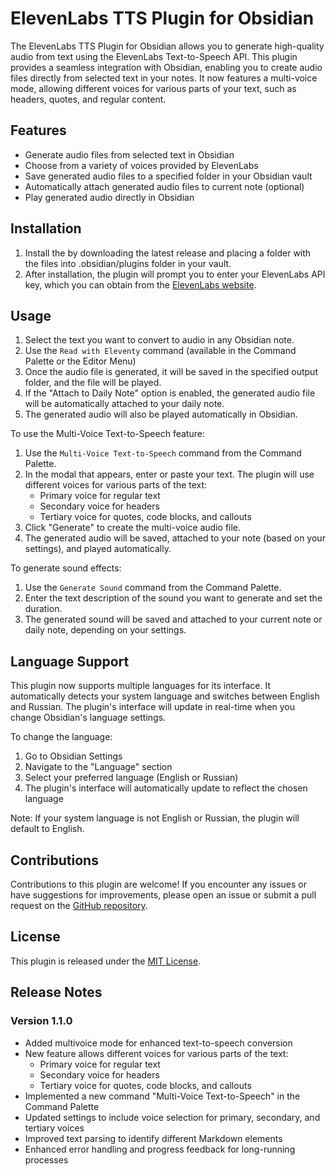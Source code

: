 # ElevenLabs TTS Plugin for Obsidian

The ElevenLabs TTS Plugin for Obsidian allows you to generate high-quality audio from text using the ElevenLabs Text-to-Speech API. This plugin provides a seamless integration with Obsidian, enabling you to create audio files directly from selected text in your notes. It now features a multi-voice mode, allowing different voices for various parts of your text, such as headers, quotes, and regular content.


## Features

- Generate audio files from selected text in Obsidian
- Choose from a variety of voices provided by ElevenLabs
- Save generated audio files to a specified folder in your Obsidian vault
- Automatically attach generated audio files to current note (optional)
- Play generated audio directly in Obsidian

## Installation

1. Install the by downloading the latest release and placing a folder with the files into .obsidian/plugins folder in your vault.
2. After installation, the plugin will prompt you to enter your ElevenLabs API key, which you can obtain from the [ElevenLabs website](https://elevenlabs.io/).


## Usage

1. Select the text you want to convert to audio in any Obsidian note.
2. Use the `Read with Eleventy` command (available in the Command Palette or the Editor Menu)
3. Once the audio file is generated, it will be saved in the specified output folder, and the file will be played.
4. If the "Attach to Daily Note" option is enabled, the generated audio file will be automatically attached to your daily note.
5. The generated audio will also be played automatically in Obsidian.

To use the Multi-Voice Text-to-Speech feature:
1. Use the `Multi-Voice Text-to-Speech` command from the Command Palette.
2. In the modal that appears, enter or paste your text. The plugin will use different voices for various parts of the text:
   - Primary voice for regular text
   - Secondary voice for headers
   - Tertiary voice for quotes, code blocks, and callouts
3. Click "Generate" to create the multi-voice audio file.
4. The generated audio will be saved, attached to your note (based on your settings), and played automatically.

To generate sound effects:
1. Use the `Generate Sound` command from the Command Palette.
2. Enter the text description of the sound you want to generate and set the duration.
3. The generated sound will be saved and attached to your current note or daily note, depending on your settings.

## Language Support

This plugin now supports multiple languages for its interface. It automatically detects your system language and switches between English and Russian. The plugin's interface will update in real-time when you change Obsidian's language settings.

To change the language:
1. Go to Obsidian Settings
2. Navigate to the "Language" section
3. Select your preferred language (English or Russian)
4. The plugin's interface will automatically update to reflect the chosen language

Note: If your system language is not English or Russian, the plugin will default to English.

## Contributions

Contributions to this plugin are welcome! If you encounter any issues or have suggestions for improvements, please open an issue or submit a pull request on the [GitHub repository](https://github.com/glebis/obsidian-elevenlabs-tts).

## License

This plugin is released under the [MIT License](https://opensource.org/licenses/MIT).

## Release Notes

### Version 1.1.0

- Added multivoice mode for enhanced text-to-speech conversion
- New feature allows different voices for various parts of the text:
  - Primary voice for regular text
  - Secondary voice for headers
  - Tertiary voice for quotes, code blocks, and callouts
- Implemented a new command "Multi-Voice Text-to-Speech" in the Command Palette
- Updated settings to include voice selection for primary, secondary, and tertiary voices
- Improved text parsing to identify different Markdown elements
- Enhanced error handling and progress feedback for long-running processes
